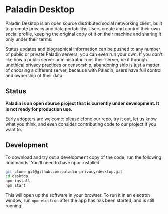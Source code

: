 # Paladin Desktop

Paladin Desktop is an open source distributed social networking client, built to promote privacy and data portability. Users create and control their own social profile, keeping the original copy of it on their machine and sharing it only under their terms.

Status updates and biographical information can be pushed to any number of public or private Paladin servers, you can even run your own. If you don't like how a public server administrator runs their server, be it through unethical privacy practices or censorship, abandoning ship is just a matter of choosing a different server, because with Paladin, users have full control and ownership of their data.

## Status

**Paladin is an open source project that is currently under development. It is not ready for production use.**

Early adopters are welcome: please clone our repo, try it out, let us know what you think, and even consider contributing code to our project if you want to. 

## Development

To download and try out a development copy of the code, run the following commands. You'll need to have npm installed.

```bash
git clone git@github.com:paladin-privacy/desktop.git
cd desktop
npm install
npm start
```

This will open up the software in your browser. To run it in an electron window, run `npm electron` after the app has has been started, and is still running.
